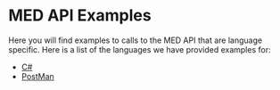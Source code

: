 # MED API Examples

Here you will find examples to calls to the MED API that are language specific. Here is a list of the languages we have provided examples for:

- [C#](/C#)
- [PostMan](/Postman)